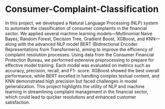 # Consumer-Complaint-Classification

In this project, we developed a Natural Language Processing (NLP) system to automate
the classification of consumer complaints in the
financial sector. We applied several machine
learning models—Multinomial Naive Bayes,
Random Forest, Decision Tree, Gradient Boost,
XGBoost, and KNN—along with the advanced
NLP model BERT (Bidirectional Encoder Representations from Transformers), aiming to improve the efficiency of complaint resolution processes. Using data from the Consumer Financial Protection Bureau, we performed extensive
preprocessing to prepare for effective model
training. Each model was evaluated on metrics such as accuracy, precision, recall, and F1-
score. XGBoost showed the best overall performance, while BERT excelled in handling complex textual content, and KNN demonstrated
high precision but faced challenges in model
generalization. This project highlights the utility of NLP and machine learning in streamlining complaint management in the financial
sector, which could lead to quicker resolutions
and enhanced customer satisfaction.

